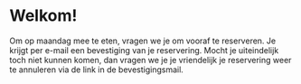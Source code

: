 # **Welkom!**

Om op maandag mee te eten, vragen we je om vooraf te reserveren.
Je krijgt per e-mail een bevestiging van je reservering.
Mocht je uiteindelijk toch niet kunnen komen, dan vragen we je je vriendelijk je reservering weer te annuleren via de link in de bevestigingsmail.
